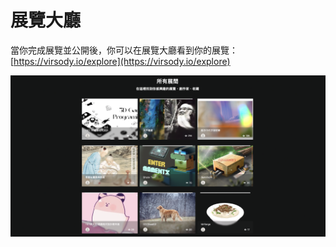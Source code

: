 # 展覽大廳

當你完成展覽並公開後，你可以在展覽大廳看到你的展覽：[https://virsody.io/explore](https://virsody.io/explore)

![](<../.gitbook/assets/image (1) (1).png>)

